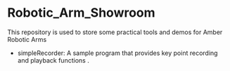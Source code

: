 # Robotic_Arm_Showroom
This repository is used to store some practical tools and demos for Amber Robotic Arms

- simpleRecorder: A sample program that provides key point recording and playback functions .
